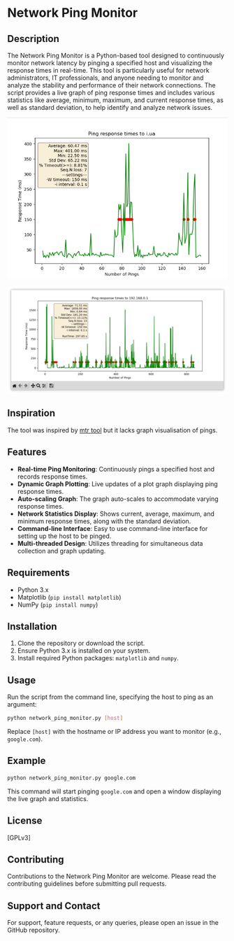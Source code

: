 # Network Ping Monitor

## Description

The Network Ping Monitor is a Python-based tool designed to continuously monitor network latency by pinging a specified host and visualizing the response times in real-time. This tool is particularly useful for network administrators, IT professionals, and anyone needing to monitor and analyze the stability and performance of their network connections. The script provides a live graph of ping response times and includes various statistics like average, minimum, maximum, and current response times, as well as standard deviation, to help identify and analyze network issues.

![Ping Monitor main window](screenshots/main_window.png?raw=true)

![Ping Monitor main window](screenshots/screenshot2.png?raw=true)

## Inspiration
The tool was inspired by [mtr tool](https://github.com/traviscross/mtr) but it lacks graph visualisation of pings.

## Features

- **Real-time Ping Monitoring**: Continuously pings a specified host and records response times.
- **Dynamic Graph Plotting**: Live updates of a plot graph displaying ping response times.
- **Auto-scaling Graph**: The graph auto-scales to accommodate varying response times.
- **Network Statistics Display**: Shows current, average, maximum, and minimum response times, along with the standard deviation.
- **Command-line Interface**: Easy to use command-line interface for setting up the host to be pinged.
- **Multi-threaded Design**: Utilizes threading for simultaneous data collection and graph updating.

## Requirements

- Python 3.x
- Matplotlib (`pip install matplotlib`)
- NumPy (`pip install numpy`)

## Installation

1. Clone the repository or download the script.
2. Ensure Python 3.x is installed on your system.
3. Install required Python packages: `matplotlib` and `numpy`.

## Usage

Run the script from the command line, specifying the host to ping as an argument:

```sh
python network_ping_monitor.py [host]
```

Replace `[host]` with the hostname or IP address you want to monitor (e.g., `google.com`).

## Example

```sh
python network_ping_monitor.py google.com
```

This command will start pinging `google.com` and open a window displaying the live graph and statistics.

## License

[GPLv3]

## Contributing

Contributions to the Network Ping Monitor are welcome. Please read the contributing guidelines before submitting pull requests.

## Support and Contact

For support, feature requests, or any queries, please open an issue in the GitHub repository.
